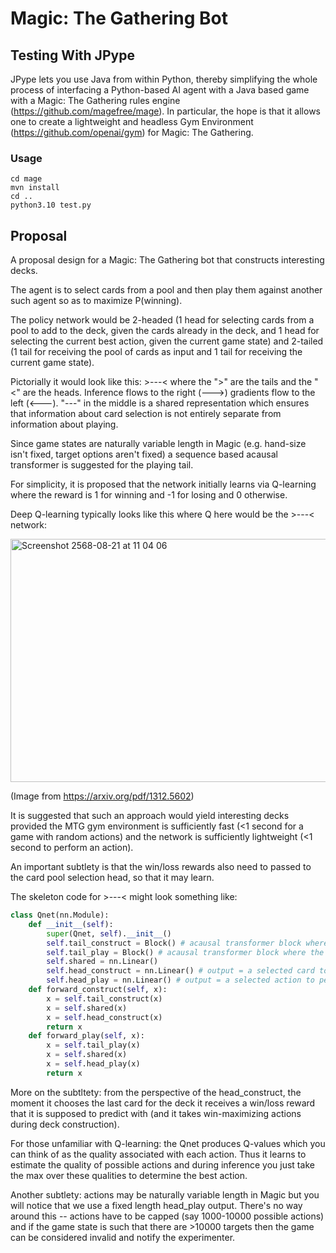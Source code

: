 # Magic: The Gathering Bot

## Testing With JPype

JPype lets you use Java from within Python, thereby simplifying the whole process of interfacing a Python-based AI agent with a Java based game with a Magic: The Gathering rules engine (https://github.com/magefree/mage). In particular, the hope is that it allows one to create a lightweight and headless Gym Environment (https://github.com/openai/gym) for Magic: The Gathering.

### Usage

```
cd mage
mvn install
cd ..
python3.10 test.py
```

## Proposal

A proposal design for a Magic: The Gathering bot that constructs interesting decks.

The agent is to select cards from a pool and then play them against another such agent so as to maximize P(winning).

The policy network would be 2-headed (1 head for selecting cards from a pool to add to the deck, given the cards already in the deck, and 1 head for selecting the current best action, given the current game state) and 2-tailed (1 tail for receiving the pool of cards as input and 1 tail for receiving the current game state).

Pictorially it would look like this: >---< where the ">" are the tails and the "<" are the heads. Inference flows to the right (--->) gradients flow to the left (<---). "---" in the middle is a shared representation which ensures that information about card selection is not entirely separate from information about playing.

Since game states are naturally variable length in Magic (e.g. hand-size isn't fixed, target options aren't fixed) a sequence based acausal transformer is suggested for the playing tail.

For simplicity, it is proposed that the network initially learns via Q-learning where the reward is 1 for winning and -1 for losing and 0 otherwise.

Deep Q-learning typically looks like this where Q here would be the >---< network:

<img width="744" height="389" alt="Screenshot 2568-08-21 at 11 04 06" src="https://github.com/user-attachments/assets/eaed3f12-e960-4fec-b902-d8d0939cd69f" />

(Image from https://arxiv.org/pdf/1312.5602)

It is suggested that such an approach would yield interesting decks provided the MTG gym environment is sufficiently fast (<1 second for a game with random actions) and the network is sufficiently lightweight (<1 second to perform an action).

An important subtlety is that the win/loss rewards also need to passed to the card pool selection head, so that it may learn.

The skeleton code for >---< might look something like:

```py
class Qnet(nn.Module):
    def __init__(self):
        super(Qnet, self).__init__()
        self.tail_construct = Block() # acausal transformer block where the sequence is the cards already added to the deck
        self.tail_play = Block() # acausal transformer block where the sequence is the game objects (e.g. hand 1, hand 2, ..., board 1, board 2, ...)
        self.shared = nn.Linear()
        self.head_construct = nn.Linear() # output = a selected card to add to the deck
        self.head_play = nn.Linear() # output = a selected action to perform next in the game
    def forward_construct(self, x):
        x = self.tail_construct(x)
        x = self.shared(x)
        x = self.head_construct(x)
        return x
    def forward_play(self, x):
        x = self.tail_play(x)
        x = self.shared(x)
        x = self.head_play(x)
        return x
```

More on the subtltety: from the perspective of the head_construct, the moment it chooses the last card for the deck it receives a win/loss reward that it is supposed to predict with (and it takes win-maximizing actions during deck construction).

For those unfamiliar with Q-learning: the Qnet produces Q-values which you can think of as the quality associated with each action. Thus it learns to estimate the quality of possible actions and during inference you just take the max over these qualities to determine the best action.

Another subtlety: actions may be naturally variable length in Magic but you will notice that we use a fixed length head_play output. There's no way around this -- actions have to be capped (say 1000-10000 possible actions) and if the game state is such that there are >10000 targets then the game can be considered invalid and notify the experimenter.
